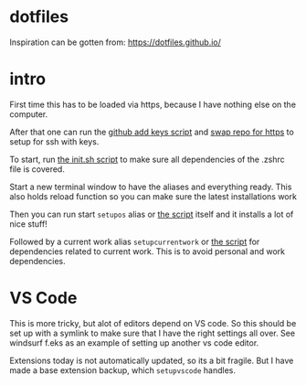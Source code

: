 # dotfiles

Inspiration can be gotten from: https://dotfiles.github.io/

# intro

First time this has to be loaded via https, because I have nothing else on the computer.

After that one can run the [github add keys script](scripts/github-add-keys.sh) and [swap repo for https](scripts/swap-githubrepo-to-ssh.sh) to setup for ssh with keys.

To start, run [the init.sh script](scripts/init.sh) to make sure all dependencies of the .zshrc file is covered.

Start a new terminal window to have the aliases and everything ready. This also holds reload function so you can make sure the latest installations work

Then you can run start `setupos` alias or [the script](scripts/setupos.sh) itself and it installs a lot of nice stuff!

Followed by a current work alias `setupcurrentwork` or [the script](scripts/setup-current-work-needs.sh) for dependencies related to current work. This is to avoid personal and work dependencies.

# VS Code
This is more tricky, but alot of editors depend on VS code. So this should be set up with a symlink to make sure that I have the right settings all over. See windsurf f.eks as an example of setting up another vs code editor.

Extensions today is not automatically updated, so its a bit fragile. But I have made a base extension backup, which `setupvscode` handles.

